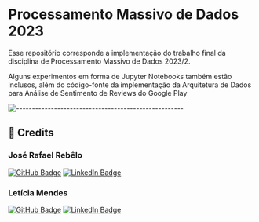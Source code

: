 Processamento Massivo de Dados 2023
=====
Esse repositório corresponde a implementação do trabalho final da disciplina de Processamento Massivo de Dados 2023/2. 

Alguns experimentos em forma de Jupyter Notebooks também estão inclusos, além do código-fonte da implementação da Arquitetura de Dados para Análise de Sentimento de Reviews do Google Play 

![-----------------------------------------------------](https://raw.githubusercontent.com/andreasbm/readme/master/assets/lines/rainbow.png)

<!-- CREDITS -->
## :scroll: Credits

### José Rafael Rebêlo

[![GitHub Badge](https://img.shields.io/badge/GitHub-100000?style=for-the-badge&logo=github&logoColor=white)](https://github.com/joserafaelrebelo)
[![LinkedIn Badge](https://img.shields.io/badge/LinkedIn-0077B5?style=for-the-badge&logo=linkedin&logoColor=white)]()

### Letícia Mendes

[![GitHub Badge](https://img.shields.io/badge/GitHub-100000?style=for-the-badge&logo=github&logoColor=white)](https://github.com/mendesLet)
[![LinkedIn Badge](https://img.shields.io/badge/LinkedIn-0077B5?style=for-the-badge&logo=linkedin&logoColor=white)](https://br.linkedin.com/in/leticia-lima-mendes-7687ab1a3)




<!-- 
This repository contains software for enabling human interactions with Miss Piggy, the @home robot from Pequi Mecânico. The system relies on various dependencies and components, ensuring communication and operation.


## Dependencies

- nvidia-riva-client (version 2.9.0)
    - An instance of the Riva Server is also needed.
- Miss Piggy HRI modules
    - miss_asr
    - miss_tts
    - miss_nlu
    - miss_wakeword     
- PyAudio
- sounddevice
- [...] < TBD >



## Verifying Sound Card Detection
To check if your microphone and sound card are properly detected by your system, you can use the following command:

```sh 
python3 -m sounddevice
```

## Getting started
### Start the Docker Container
You can start the required Docker container by running the following command:
```sh 
docker-compose -f docker-compose.yaml run hri bash
```

### Set up ROS
You'll need to build the necessary ROS packages. Use the following commands to build and set up the packages:

```sh 
colcon build -symlink-install
```
```sh 
source install/setup.bash
```

### Start the Servers
Miss Piggy Human Interaction involves various ROS servers. To start them, execute the following commands:
```sh 
ros2 launch lazy_qa qa_servers.launch.py
```
Executing the question and answer task
```sh 
ros2 run lazy_qa qa
``` -->
